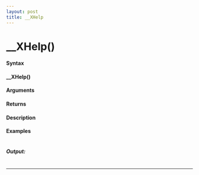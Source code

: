 ```yaml
---
layout: post
title: __XHelp
---
```


# __XHelp()


#### Syntax

#### __XHelp()

#### Arguments

#### Returns

#### Description

#### Examples

```

```

##### Output:

```

```

---